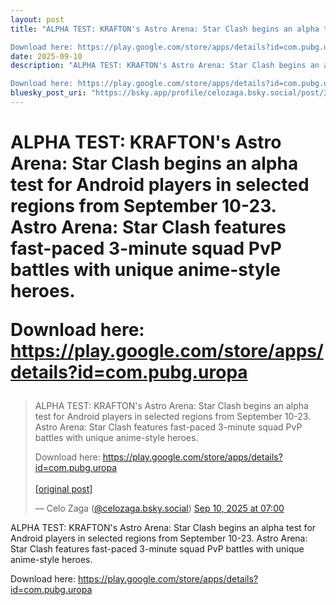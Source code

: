 ```yaml
---
layout: post
title: "ALPHA TEST: KRAFTON's Astro Arena: Star Clash begins an alpha test for Android players in selected regions from September 10-23. Astro Arena: Star Clash features fast-paced 3-minute squad PvP battles with unique anime-style heroes.

Download here: https://play.google.com/store/apps/details?id=com.pubg.uropa"
date: 2025-09-10
description: "ALPHA TEST: KRAFTON's Astro Arena: Star Clash begins an alpha test for Android players in selected regions from September 10-23. Astro Arena: Star Clash features fast-paced 3-minute squad PvP battles with unique anime-style heroes.

Download here: https://play.google.com/store/apps/details?id=com.pubg.uropa"
bluesky_post_uri: "https://bsky.app/profile/celozaga.bsky.social/post/3lyhnxnasfr2x"
---
```


<h1 class="bluesky-post-title">ALPHA TEST: KRAFTON's Astro Arena: Star Clash begins an alpha test for Android players in selected regions from September 10-23. Astro Arena: Star Clash features fast-paced 3-minute squad PvP battles with unique anime-style heroes.

Download here: https://play.google.com/store/apps/details?id=com.pubg.uropa</h1>

<blockquote class="bluesky-embed" data-bluesky-uri="at://did:plc:lmh6rennptq77inaztnovw4b/app.bsky.feed.post/3lyhnxnasfr2x" data-bluesky-embed-color-mode="system">
<p lang="">ALPHA TEST: KRAFTON's Astro Arena: Star Clash begins an alpha test for Android players in selected regions from September 10-23. Astro Arena: Star Clash features fast-paced 3-minute squad PvP battles with unique anime-style heroes.

Download here: https://play.google.com/store/apps/details?id=com.pubg.uropa<br><br><a href="https://bsky.app/profile/celozaga.bsky.social/post/3lyhnxnasfr2x">[original post]</a></p>
&mdash; Celo Zaga (<a href="https://bsky.app/profile/did:plc:lmh6rennptq77inaztnovw4b?ref_src=embed">@celozaga.bsky.social</a>) <a href="https://bsky.app/profile/celozaga.bsky.social/post/3lyhnxnasfr2x?ref_src=embed">Sep 10, 2025 at 07:00</a>
</blockquote>
<script async src="https://embed.bsky.app/static/embed.js" charset="utf-8"></script>

<p class="bluesky-post-description">ALPHA TEST: KRAFTON's Astro Arena: Star Clash begins an alpha test for Android players in selected regions from September 10-23. Astro Arena: Star Clash features fast-paced 3-minute squad PvP battles with unique anime-style heroes.

Download here: https://play.google.com/store/apps/details?id=com.pubg.uropa</p>
